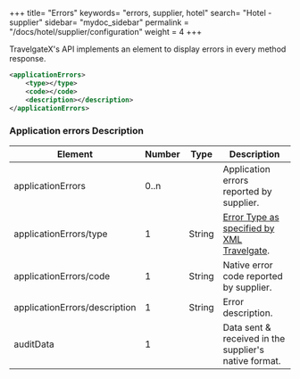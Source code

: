 +++
title= "Errors"
keywords= "errors, supplier, hotel"
search= "Hotel - supplier"
sidebar= "mydoc_sidebar"
permalink = "/docs/hotel/supplier/configuration"
weight = 4
+++

TravelgateX's API implements an element to display errors in every method response.

~~~xml
<applicationErrors>
    <type></type>
    <code></code>
    <description></description>
</applicationErrors>
~~~

### Application errors Description

| **Element**                       | **Number** | **Type** | **Description**|
| --------------------------------- | ---------- | -------- | -------------- |
| applicationErrors                 | 0..n       |          | Application errors reported by supplier. |
| applicationErrors/type            | 1          | String   | [Error Type as specified by XML Travelgate](/legacy/hotel/methods/messages/listsdata/#payment-types). |
| applicationErrors/code            | 1          | String   | Native error code reported by supplier. |
| applicationErrors/description     | 1          | String   | Error description. |
| auditData                         | 1          |          | Data sent & received in the supplier's native format.|



